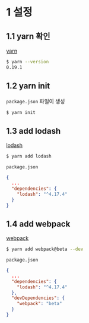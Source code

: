 # 1 설정


## 1.1 yarn 확인
[yarn](https://yarnpkg.com/)
```sh
$ yarn --version
0.19.1
```


## 1.2 yarn init
`package.json` 파일이 생성
```sh
$ yarn init
```


## 1.3 add lodash
[lodash](https://lodash.com/)
```sh
$ yarn add lodash
```

`package.json`
```json
{
  ...
  "dependencies": {
    "lodash": "^4.17.4"
  }
}
```

## 1.4 add webpack
[webpack](https://webpack.js.org/)
```sh
$ yarn add webpack@beta --dev
```

`package.json`
```json
{
  ...
  "dependencies": {
    "lodash": "^4.17.4"
  },
  "devDependencies": {
    "webpack": "beta"
  }
}
```
